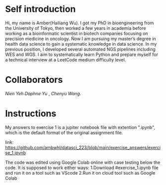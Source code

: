 # Self introduction
Hi, my name is Amber(Hailiang Wu). I got my PhD in bioengineering from the University of Tokyo, then worked a few years in academia before working as a bioinformatic scientist in biotech companies focusing on precision medicine in oncology.
Ñow I am pursuing my master’s degree in health data science to gain a systematic knowledge in data science. 
In my previous position, I developed several automated NGS pipelines including WES and WGS.
I aim to systematically learn Python and prepare myself for a technical interview at a LeetCode medium difficulty level.

# Collaborators
_Nien Yeh Daphne Yu_ , _Chenyu Wang_.

# Instructions
My answers to exercise 1 is a jupiter notebook file with extention ".ipynb", which is the default format of the original assignment file. 

link: https://github.com/ambwhl/datasci_223/blob/main/exercise_answers/exercise_1.ipynb

The code was edited using Google Colab online with case testing below the code.
It is supposed to work either ways:
1.Download #exercise_1.ipynb file and run it on a tool such as VScode
2.Run it on cloud tool such as Google Colab 
